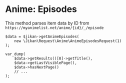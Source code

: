 # Anime: Episodes
This method parses item data by ID from `https://myanimelist.net/anime/{id}/_/episode`

```
$data = $jikan->getAnimeEpisodes(
    new \Jikan\Request\Anime\AnimeEpisodesRequest(1)
);

var_dump(
    $data->getResults()[0]->getTitle(),
    $data->getLastVisiblePage(),
    $data->hasNextPage()
    // ...
);
```